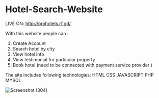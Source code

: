 # Hotel-Search-Website
LIVE ON: http://prohotels.rf.gd/

With this website people can :
1. Create Account
2. Search hotel by city
3. View hotel info
4. View testimonial for particular property
5. Book hotel (need to be connected with payment service provider )

The site includes following technologies:
HTML
CSS
JAVASCRIPT
PHP
MYSQL

![Screenshot (304)](https://user-images.githubusercontent.com/65654655/131255351-47df6f73-5f61-4e05-8c89-dc0e64aa5f78.png)

